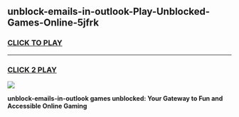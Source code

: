 
## unblock-emails-in-outlook-Play-Unblocked-Games-Online-5jfrk
<h3>
<a href="https://premium76.site?title=unblock-emails-in-outlook&ref=25A">CLICK TO PLAY</a></h3>
<hr>

<h3>
<a href="https://premium76.site?title=unblock-emails-in-outlook&ref=25A">CLICK 2 PLAY</a>
  
</h3>

<a href="https://premium76.site?title=unblock-emails-in-outlook&ref=25A"><img src="https://clearcache.store/games.png"></a>


**unblock-emails-in-outlook games unblocked: Your Gateway to Fun and Accessible Online Gaming**
